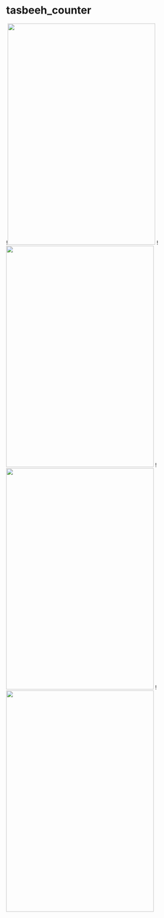 # tasbeeh_counter
!<img src="https://user-images.githubusercontent.com/91983544/138568566-5995634f-167a-4501-ac67-8e2ce3ecf08d.jpg" width="400" height="600">
!<img src="https://user-images.githubusercontent.com/91983544/138568570-989df50c-521a-4188-9012-36ea0448ff0f.jpg" width="400" height="600">
!<img src="https://user-images.githubusercontent.com/91983544/138568571-6033711a-e95a-406c-90fb-598872882a53.jpg" width="400" height="600">
!<img src="https://user-images.githubusercontent.com/91983544/138568573-1c4c7b5a-cece-494c-8766-5bf00e5c0c94.jpg" width="400" height="600">
